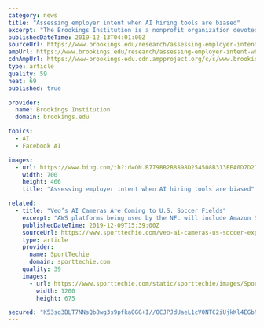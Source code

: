 ```yaml
---
category: news
title: "Assessing employer intent when AI hiring tools are biased"
excerpt: "The Brookings Institution is a nonprofit organization devoted to independent research and policy solutions ... Microsoft provides support to The Brookings Institution’s Artificial Intelligence and Emerging Technology (AIET) Initiative, and Amazon, Apple, Facebook, and Google provide general, unrestricted support to the Institution."
publishedDateTime: 2019-12-13T04:01:00Z
sourceUrl: https://www.brookings.edu/research/assessing-employer-intent-when-ai-hiring-tools-are-biased/
ampUrl: https://www.brookings.edu/research/assessing-employer-intent-when-ai-hiring-tools-are-biased/amp/
cdnAmpUrl: https://www-brookings-edu.cdn.ampproject.org/c/s/www.brookings.edu/research/assessing-employer-intent-when-ai-hiring-tools-are-biased/amp/
type: article
quality: 59
heat: 69
published: true

provider:
  name: Brookings Institution
  domain: brookings.edu

topics:
  - AI
  - Facebook AI

images:
  - url: https://www.bing.com/th?id=ON.B779BB2B8898D254508B313EEA0D7D27
    width: 700
    height: 466
    title: "Assessing employer intent when AI hiring tools are biased"

related:
  - title: "Veo’s AI Cameras Are Coming to U.S. Soccer Fields"
    excerpt: "AWS platforms being used by the NFL will include Amazon SageMaker, Amazon SageMaker Ground Truth, and Amazon Rekognition (a software for facial recognition). The league and AWS will place an emphasis on finding information and techniques for protecting against concussions and lower extremity injuries. Sports Loft, a new sports technology hub ..."
    publishedDateTime: 2019-12-09T15:39:00Z
    sourceUrl: https://www.sporttechie.com/veo-ai-cameras-us-soccer-expansion
    type: article
    provider:
      name: SportTechie
      domain: sporttechie.com
    quality: 39
    images:
      - url: https://www.sporttechie.com/static/sporttechie/images/SportTechie-image.png
        width: 1200
        height: 675

secured: "K53sq3BLT7NNsQb8wg3s9pfkaOGG+I//OCJPJdUaeL1cV0NTC2iUjkKl4EGbNpf3LXvMCmNWEFWSoE/1h2eLWefK+uI9yLyAcMaBwioK9RjkWDHibnSI0u1x2POt7ScyR9/FlDQ7k6n1Hgl1a2NTVCl//GetUkvvi8+wpR+foK+HKEDgwrGljOWs6D+pFO0fgiMUYNHJjehR7QB9B32hPW6AZ3nxDRtpP6Dio7347WxvAyXZCTxNWUwonjKbRqiaanGuyMTmNJYjzLCedC46ww==;Hi2erXZSwL7988UYpYVkgg=="
---
```


